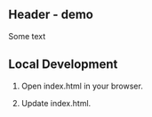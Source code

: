 ## Header - demo

Some text

## Local Development

1. Open index.html in your browser.

2. Update index.html.
